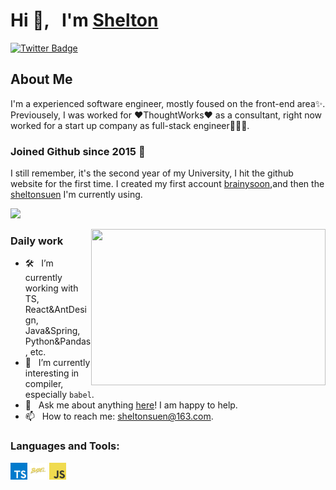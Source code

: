 # Hi 👋, &nbsp; I'm [Shelton](https://github.com/sheltonsuen/)

[![Twitter Badge](https://img.shields.io/badge/-Twitter-00acee?style=flat-square&logo=Twitter&logoColor=white)](https://twitter.com/sheltonsuen)

## About Me

I'm a experienced software engineer, mostly foused on the front-end area✨. Previousely, I was worked for ❤️ThoughtWorks❤️ as a consultant, right now worked for a start up company as full-stack engineer👨🏻‍💻.

### Joined Github since 2015 🐳

I still remember, it's the second year of my University, I hit the github website for the first time. I created my first account [brainysoon](https://github.com/brainysoon),and then the [sheltonsuen](https://github.com/sheltonsuen) I'm currently using.

[![](https://gitwar.herokuapp.com/badge?username=iampavangandhi&label=Gitwar%20Profile%20Score&style=for-the-badge&color=0088cc)](https://gitwar.herokuapp.com/)

<img align="right" height="250" width="375" alt="" src="https://raw.githubusercontent.com/iampavangandhi/iampavangandhi/master/gifs/coder.gif" />

### Daily work

- 🛠 &nbsp; I’m currently working with TS, React&AntDesign, Java&Spring, Python&Pandas, etc.
- 🚀 &nbsp; I’m currently interesting in compiler, especially `babel`.
- 💬 &nbsp; Ask me about anything [here](https://github.com/sheltonsuen/sheltonsuen/labels/question)! I am happy to help.
- 📫 &nbsp; How to reach me: sheltonsuen@163.com.

### Languages and Tools:

<code><img height="27" src="https://raw.githubusercontent.com/github/explore/80688e429a7d4ef2fca1e82350fe8e3517d3494d/topics/typescript/typescript.png" alt="typescript"></code>
<code><img height="27" src="https://raw.githubusercontent.com/github/explore/cb39e2385dfcec8a661d01bfacff6b1e33bbaa9d/topics/babel/babel.png" alt="babel"></code>
<code><img height="27" src="https://raw.githubusercontent.com/github/explore/80688e429a7d4ef2fca1e82350fe8e3517d3494d/topics/javascript/javascript.png" alt="javascript"></code>
